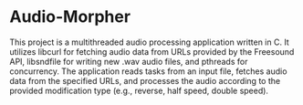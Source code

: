 # Audio-Morpher

This project is a multithreaded audio processing application written in C. It utilizes libcurl for fetching audio data from URLs provided by the Freesound API, libsndfile for writing new .wav audio files, and pthreads for concurrency. The application reads tasks from an input file, fetches audio data from the specified URLs, and processes the audio according to the provided modification type (e.g., reverse, half speed, double speed).
